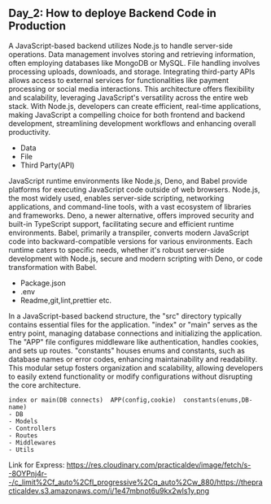 ## Day_2: How to deploye Backend Code in Production

A JavaScript-based backend utilizes Node.js to handle server-side operations. Data management involves storing and retrieving information, often employing databases like MongoDB or MySQL. File handling involves processing uploads, downloads, and storage. Integrating third-party APIs allows access to external services for functionalities like payment processing or social media interactions. This architecture offers flexibility and scalability, leveraging JavaScript's versatility across the entire web stack. With Node.js, developers can create efficient, real-time applications, making JavaScript a compelling choice for both frontend and backend development, streamlining development workflows and enhancing overall productivity.

 - Data
 - File
 - Third Party(API)
   
JavaScript runtime environments like Node.js, Deno, and Babel provide platforms for executing JavaScript code outside of web browsers. Node.js, the most widely used, enables server-side scripting, networking applications, and command-line tools, with a vast ecosystem of libraries and frameworks. Deno, a newer alternative, offers improved security and built-in TypeScript support, facilitating secure and efficient runtime environments. Babel, primarily a transpiler, converts modern JavaScript code into backward-compatible versions for various environments. Each runtime caters to specific needs, whether it's robust server-side development with Node.js, secure and modern scripting with Deno, or code transformation with Babel.

- Package.json
- .env
- Readme,git,lint,prettier etc.

In a JavaScript-based backend structure, the "src" directory typically contains essential files for the application. "index" or "main" serves as the entry point, managing database connections and initializing the application. The "APP" file configures middleware like authentication, handles cookies, and sets up routes. "constants" houses enums and constants, such as database names or error codes, enhancing maintainability and readability. This modular setup fosters organization and scalability, allowing developers to easily extend functionality or modify configurations without disrupting the core architecture.

	index or main(DB connects)	APP(config,cookie)	constants(enums,DB-name)
	- DB
	- Models
	- Controllers
	- Routes
	- Middlewares
	- Utils

Link for Express: 
https://res.cloudinary.com/practicaldev/image/fetch/s--8OYPnj4r--/c_limit%2Cf_auto%2Cfl_progressive%2Cq_auto%2Cw_880/https://thepracticaldev.s3.amazonaws.com/i/1e47mbnot6u9kx2wls1y.png

